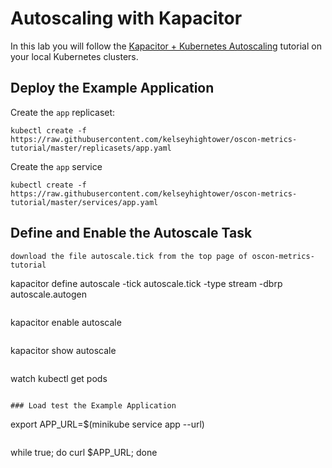 # Autoscaling with Kapacitor

In this lab you will follow the [Kapacitor + Kubernetes Autoscaling](https://github.com/influxdata/k8s-kapacitor-autoscale) tutorial on your local Kubernetes clusters.

## Deploy the Example Application

Create the `app` replicaset:

```
kubectl create -f https://raw.githubusercontent.com/kelseyhightower/oscon-metrics-tutorial/master/replicasets/app.yaml
```

Create the `app` service

```
kubectl create -f https://raw.githubusercontent.com/kelseyhightower/oscon-metrics-tutorial/master/services/app.yaml
```

## Define and Enable the Autoscale Task

```
download the file autoscale.tick from the top page of oscon-metrics-tutorial

```
kapacitor define autoscale -tick autoscale.tick -type stream -dbrp autoscale.autogen
```

```
kapacitor enable autoscale
```

```
kapacitor show autoscale
```

```
watch kubectl get pods
```

### Load test the Example Application

```
export APP_URL=$(minikube service app --url)
```

```
while true; do curl $APP_URL; done
```
